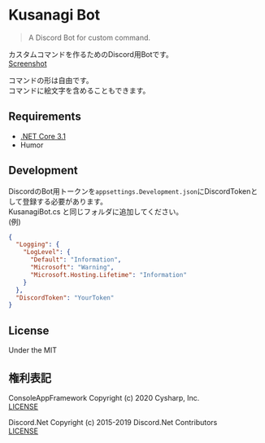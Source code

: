 # Kusanagi Bot
> A Discord Bot for custom command.

カスタムコマンドを作るためのDiscord用Botです。  
[Screenshot](Images/KusanagiBot.png)

コマンドの形は自由です。  
コマンドに絵文字を含めることもできます。

## Requirements
* [.NET Core 3.1](https://dotnet.microsoft.com/download/dotnet-core/3.1)
* Humor

## Development
DiscordのBot用トークンを`appsettings.Development.json`にDiscordTokenとして登録する必要があります。  
KusanagiBot.cs と同じフォルダに追加してください。  
(例)

```json:appsettings.Development.json
{
  "Logging": {
    "LogLevel": {
      "Default": "Information",
      "Microsoft": "Warning",
      "Microsoft.Hosting.Lifetime": "Information"
    }
  },
  "DiscordToken": "YourToken"
}
```

## License
Under the MIT

## 権利表記
ConsoleAppFramework Copyright (c) 2020 Cysharp, Inc.  
[LICENSE](https://github.com/Cysharp/ConsoleAppFramework/blob/master/LICENSE)

Discord.Net Copyright (c) 2015-2019 Discord.Net Contributors  
[LICENSE](https://github.com/discord-net/Discord.Net/blob/dev/LICENSE)  